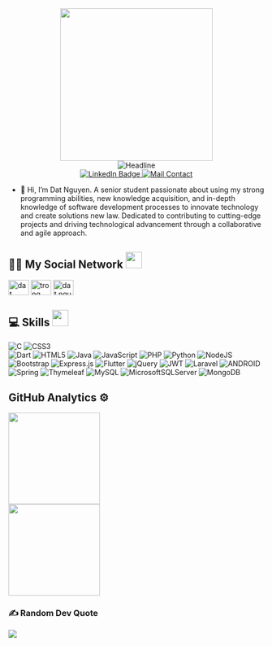 <div id="header" align="center">
  <img src="https://media2.giphy.com/media/2IudUHdI075HL02Pkk/giphy.gif?cid=ecf05e47snl6i7oxusnr2zlrs8udbfhb8k8nldegxvj1y9hs&ep=v1_gifs_search&rid=giphy.gif&ct=g" width="300"/>
  <div style="text-align: center;">
        <img src="https://readme-typing-svg.herokuapp.com?font=Fira+Code&size=32&pause=1000&color=E3F7F6&center=true&vCenter=true&width=600&lines=Hi+I'm+Dat+Nguyen;I'm+a+junior+developer;Backend+Engineer;Freelancer" alt="Headline" />
  </div>
  <div id="badges">
    <a href="https://www.linkedin.com/in/datnguyxn/">
      <img src="https://img.shields.io/badge/LinkedIn-blue?style=for-the-badge&logo=linkedin&logoColor=white" alt="LinkedIn Badge"/>
    </a>
    <a href="mailto:datnguyen.dev1108@gmail.com">
      <img src="https://img.shields.io/badge/Gmail-D14836?style=for-the-badge&logo=gmail&logoColor=white" alt="Mail Contact"/>
    </a>
  </div>
</div>

- 👋 Hi, I’m Dat Nguyen. A senior student passionate about using my strong programming abilities, new knowledge acquisition, and in-depth knowledge of software development processes to innovate technology and create solutions new law. Dedicated to contributing to cutting-edge projects and driving technological advancement through a collaborative and agile approach.

<h2> 👨‍💻 My Social Network <img src = "https://media1.giphy.com/media/MXX2jE0MChtYl1AgBe/giphy.gif?cid=ecf05e47a6sfleqa9l3s4fowccchkp2sskv9jixsufxro9tq&ep=v1_gifs_search&rid=giphy.gif&ct=g" width = 32px> </h2>

<p align="left">
<a href="https://linkedin.com/in/datnguyxn" target="blank"><img align="center" src="https://raw.githubusercontent.com/rahuldkjain/github-profile-readme-generator/master/src/images/icons/Social/linked-in-alt.svg" alt="dat nguyen" height="30" width="40" /></a>
<a href="https://fb.com/datnguyxxn" target="blank"><img align="center" src="https://raw.githubusercontent.com/rahuldkjain/github-profile-readme-generator/master/src/images/icons/Social/facebook.svg" alt="trong dat" height="30" width="40" /></a>
<a href="https://instagram.com/dat.nguyxn_" target="blank"><img align="center" src="https://raw.githubusercontent.com/rahuldkjain/github-profile-readme-generator/master/src/images/icons/Social/instagram.svg" alt="dat.nguyxn_" height="30" width="40" /></a>
</p>

<h2> 💻 Skills <img src = "https://media2.giphy.com/media/QssGEmpkyEOhBCb7e1/giphy.gif?cid=ecf05e47a0n3gi1bfqntqmob8g9aid1oyj2wr3ds3mg700bl&rid=giphy.gif" width = 32px> </h2>

![C](https://img.shields.io/badge/c-%2300599C.svg?style=for-the-badge&logo=c&logoColor=white)
![CSS3](https://img.shields.io/badge/css3-%231572B6.svg?style=for-the-badge&logo=css3&logoColor=white)  
![Dart](https://img.shields.io/badge/dart-%230175C2.svg?style=for-the-badge&logo=dart&logoColor=white) 
![HTML5](https://img.shields.io/badge/html5-%23E34F26.svg?style=for-the-badge&logo=html5&logoColor=white) 
![Java](https://img.shields.io/badge/java-%23ED8B00.svg?style=for-the-badge&logo=java&logoColor=white) 
![JavaScript](https://img.shields.io/badge/javascript-%23323330.svg?style=for-the-badge&logo=javascript&logoColor=%23F7DF1E) 
![PHP](https://img.shields.io/badge/php-%23777BB4.svg?style=for-the-badge&logo=php&logoColor=white) 
![Python](https://img.shields.io/badge/python-3670A0?style=for-the-badge&logo=python&logoColor=ffdd54) 
![NodeJS](https://img.shields.io/badge/node.js-6DA55F?style=for-the-badge&logo=node.js&logoColor=white) 
![Bootstrap](https://img.shields.io/badge/bootstrap-%23563D7C.svg?style=for-the-badge&logo=bootstrap&logoColor=white) 
![Express.js](https://img.shields.io/badge/express.js-%23404d59.svg?style=for-the-badge&logo=express&logoColor=%2361DAFB) 
![Flutter](https://img.shields.io/badge/Flutter-%2302569B.svg?style=for-the-badge&logo=Flutter&logoColor=white) 
![jQuery](https://img.shields.io/badge/jquery-%230769AD.svg?style=for-the-badge&logo=jquery&logoColor=white) 
![JWT](https://img.shields.io/badge/JWT-black?style=for-the-badge&logo=JSON%20web%20tokens) 
![Laravel](https://img.shields.io/badge/laravel-%23FF2D20.svg?style=for-the-badge&logo=laravel&logoColor=white) 
![ANDROID](https://img.shields.io/badge/android-%2320232a.svg?style=for-the-badge&logo=android&logoColor=%a4c639)  
![Spring](https://img.shields.io/badge/spring-%236DB33F.svg?style=for-the-badge&logo=spring&logoColor=white) 
![Thymeleaf](https://img.shields.io/badge/Thymeleaf-%23005C0F.svg?style=for-the-badge&logo=Thymeleaf&logoColor=white) 
![MySQL](https://img.shields.io/badge/mysql-%2300f.svg?style=for-the-badge&logo=mysql&logoColor=white) 
![MicrosoftSQLServer](https://img.shields.io/badge/Microsoft%20SQL%20Sever-CC2927?style=for-the-badge&logo=microsoft%20sql%20server&logoColor=white) 
![MongoDB](https://img.shields.io/badge/MongoDB-%234ea94b.svg?style=for-the-badge&logo=mongodb&logoColor=white)

## GitHub Analytics ⚙️ &nbsp;
<p align="">
<a href="https://github.com/AVS1508">
  <img height="180em" src="https://github-readme-stats-eight-theta.vercel.app/api?username=datnguyxn&show_icons=true&theme=algolia&include_all_commits=true&count_private=true"/>
</br>
  <img height="180em" src="https://github-readme-stats-eight-theta.vercel.app/api/top-langs/?username=datnguyxn&layout=compact&langs_count=8&theme=algolia"/>
</a>
</p>

### ✍️ Random Dev Quote
![](https://quotes-github-readme.vercel.app/api?type=horizontal&theme=radical)
